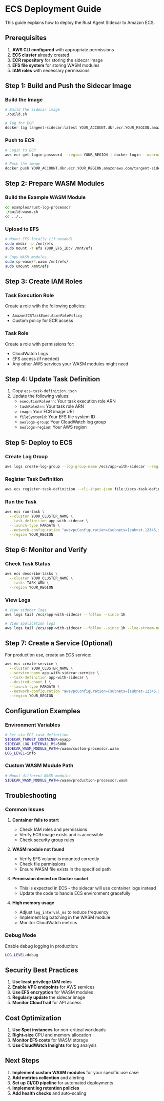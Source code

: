 # ECS Deployment Guide

This guide explains how to deploy the Rust Agent Sidecar to Amazon ECS.

## Prerequisites

1. **AWS CLI configured** with appropriate permissions
2. **ECS cluster** already created
3. **ECR repository** for storing the sidecar image
4. **EFS file system** for storing WASM modules
5. **IAM roles** with necessary permissions

## Step 1: Build and Push the Sidecar Image

### Build the Image

```bash
# Build the sidecar image
./build.sh

# Tag for ECR
docker tag tangent-sidecar:latest YOUR_ACCOUNT.dkr.ecr.YOUR_REGION.amazonaws.com/tangent-sidecar:latest
```

### Push to ECR

```bash
# Login to ECR
aws ecr get-login-password --region YOUR_REGION | docker login --username AWS --password-stdin YOUR_ACCOUNT.dkr.ecr.ecr.YOUR_REGION.amazonaws.com

# Push the image
docker push YOUR_ACCOUNT.dkr.ecr.YOUR_REGION.amazonaws.com/tangent-sidecar:latest
```

## Step 2: Prepare WASM Modules

### Build the Example WASM Module

```bash
cd examples/rust-log-processor
./build-wasm.sh
cd ../..
```

### Upload to EFS

```bash
# Mount EFS locally (if needed)
sudo mkdir -p /mnt/efs
sudo mount -t efs YOUR_EFS_ID:/ /mnt/efs

# Copy WASM modules
sudo cp wasm/*.wasm /mnt/efs/
sudo umount /mnt/efs
```

## Step 3: Create IAM Roles

### Task Execution Role

Create a role with the following policies:
- `AmazonECSTaskExecutionRolePolicy`
- Custom policy for ECR access

### Task Role

Create a role with permissions for:
- CloudWatch Logs
- EFS access (if needed)
- Any other AWS services your WASM modules might need

## Step 4: Update Task Definition

1. Copy `ecs-task-definition.json`
2. Update the following values:
   - `executionRoleArn`: Your task execution role ARN
   - `taskRoleArn`: Your task role ARN
   - `image`: Your ECR image URI
   - `fileSystemId`: Your EFS file system ID
   - `awslogs-group`: Your CloudWatch log group
   - `awslogs-region`: Your AWS region

## Step 5: Deploy to ECS

### Create Log Group

```bash
aws logs create-log-group --log-group-name /ecs/app-with-sidecar --region YOUR_REGION
```

### Register Task Definition

```bash
aws ecs register-task-definition --cli-input-json file://ecs-task-definition.json --region YOUR_REGION
```

### Run the Task

```bash
aws ecs run-task \
  --cluster YOUR_CLUSTER_NAME \
  --task-definition app-with-sidecar \
  --launch-type FARGATE \
  --network-configuration "awsvpcConfiguration={subnets=[subnet-12345,subnet-67890],securityGroups=[sg-12345],assignPublicIp=ENABLED}" \
  --region YOUR_REGION
```

## Step 6: Monitor and Verify

### Check Task Status

```bash
aws ecs describe-tasks \
  --cluster YOUR_CLUSTER_NAME \
  --tasks TASK_ARN \
  --region YOUR_REGION
```

### View Logs

```bash
# View sidecar logs
aws logs tail /ecs/app-with-sidecar --follow --since 1h

# View application logs
aws logs tail /ecs/app-with-sidecar --follow --since 1h --log-stream-name app
```

## Step 7: Create a Service (Optional)

For production use, create an ECS service:

```bash
aws ecs create-service \
  --cluster YOUR_CLUSTER_NAME \
  --service-name app-with-sidecar-service \
  --task-definition app-with-sidecar \
  --desired-count 1 \
  --launch-type FARGATE \
  --network-configuration "awsvpcConfiguration={subnets=[subnet-12345,subnet-67890],securityGroups=[sg-12345],assignPublicIp=ENABLED}" \
  --region YOUR_REGION
```

## Configuration Examples

### Environment Variables

```bash
# Set via ECS task definition
SIDECAR_TARGET_CONTAINER=myapp
SIDECAR_LOG_INTERVAL_MS=5000
SIDECAR_WASM_MODULE_PATH=/wasm/custom-processor.wasm
LOG_LEVEL=info
```

### Custom WASM Module Path

```bash
# Mount different WASM modules
SIDECAR_WASM_MODULE_PATH=/wasm/production-processor.wasm
```

## Troubleshooting

### Common Issues

1. **Container fails to start**
   - Check IAM roles and permissions
   - Verify ECR image exists and is accessible
   - Check security group rules

2. **WASM module not found**
   - Verify EFS volume is mounted correctly
   - Check file permissions
   - Ensure WASM file exists in the specified path

3. **Permission denied on Docker socket**
   - This is expected in ECS - the sidecar will use container logs instead
   - Update the code to handle ECS environment gracefully

4. **High memory usage**
   - Adjust `log_interval_ms` to reduce frequency
   - Implement log batching in the WASM module
   - Monitor CloudWatch metrics

### Debug Mode

Enable debug logging in production:

```bash
LOG_LEVEL=debug
```

## Security Best Practices

1. **Use least privilege IAM roles**
2. **Enable VPC endpoints** for AWS services
3. **Use EFS encryption** for WASM modules
4. **Regularly update** the sidecar image
5. **Monitor CloudTrail** for API access

## Cost Optimization

1. **Use Spot instances** for non-critical workloads
2. **Right-size** CPU and memory allocation
3. **Monitor EFS costs** for WASM storage
4. **Use CloudWatch Insights** for log analysis

## Next Steps

1. **Implement custom WASM modules** for your specific use case
2. **Add metrics collection** and alerting
3. **Set up CI/CD pipeline** for automated deployments
4. **Implement log retention policies**
5. **Add health checks** and auto-scaling 